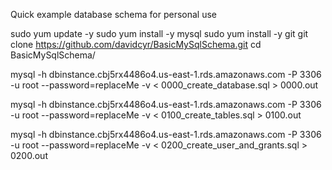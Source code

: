 
Quick example database schema for personal use




sudo yum update -y
sudo yum install -y mysql
sudo yum install -y git
git clone https://github.com/davidcyr/BasicMySqlSchema.git
cd BasicMySqlSchema/


 mysql -h dbinstance.cbj5rx4486o4.us-east-1.rds.amazonaws.com -P 3306 -u root --password=replaceMe -v < 0000_create_database.sql > 0000.out

 mysql -h dbinstance.cbj5rx4486o4.us-east-1.rds.amazonaws.com -P 3306 -u root --password=replaceMe -v < 0100_create_tables.sql > 0100.out

 mysql -h dbinstance.cbj5rx4486o4.us-east-1.rds.amazonaws.com -P 3306 -u root --password=replaceMe -v < 0200_create_user_and_grants.sql > 0200.out


